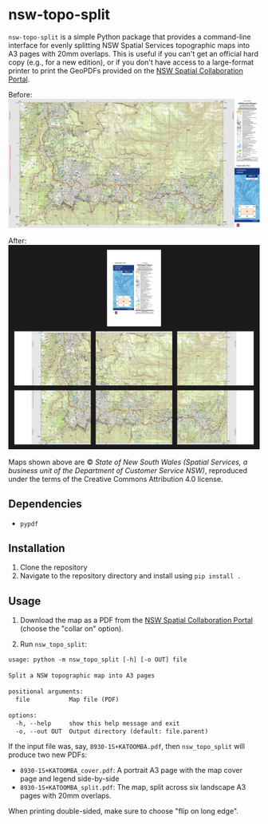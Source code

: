 # nsw-topo-split

`nsw-topo-split` is a simple Python package that provides a command-line
interface for evenly splitting NSW Spatial Services topographic maps into A3
pages with 20mm overlaps. This is useful if you can't get an official hard copy
(e.g., for a new edition), or if you don't have access to a large-format printer
to print the GeoPDFs provided on the [NSW Spatial Collaboration
Portal](https://portal.spatial.nsw.gov.au/portal/apps/webappviewer/index.html?id=06e3c2e0de1e4efda863854048c613c6).

Before:
![original](before.png)

After:
![example](example.png)

Maps shown above are © *State of New South Wales (Spatial Services, a business
unit of the Department of Customer Service NSW)*,  reproduced under the terms of
the Creative Commons Attribution 4.0 license.

## Dependencies
- `pypdf`

## Installation
1. Clone the repository
2. Navigate to the repository directory and install using `pip install .`

## Usage
1. Download the map as a PDF from the
[NSW Spatial Collaboration Portal](https://portal.spatial.nsw.gov.au/portal/apps/webappviewer/index.html?id=06e3c2e0de1e4efda863854048c613c6)
(choose the "collar on" option).

2. Run `nsw_topo_split`:
```
usage: python -m nsw_topo_split [-h] [-o OUT] file

Split a NSW topographic map into A3 pages

positional arguments:
  file           Map file (PDF)

options:
  -h, --help     show this help message and exit
  -o, --out OUT  Output directory (default: file.parent)
```

If the input file was, say, `8930-1S+KATOOMBA.pdf`, then `nsw_topo_split`
will produce two new PDFs:
- `8930-1S+KATOOMBA_cover.pdf`: A portrait A3 page with the map cover page
    and legend side-by-side
- `8930-1S+KATOOMBA_split.pdf`: The map, split across six landscape A3 pages
  with 20mm overlaps.

When printing double-sided, make sure to choose "flip on long edge".
